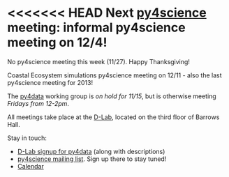 <<<<<<< HEAD
Next [py4science](/py4science/index.html) meeting: informal py4science meeting on 12/4! 
=======

No py4science meeting this week (11/27). Happy Thanksgiving! 

Coastal Ecosystem simulations py4science meeting on 12/11 - also the last py4science meeting for 2013!

The [py4data](/py4science/py4data.html) working group is
*on hold for 11/15*, but is otherwise meeting *Fridays from 12-2pm*.

All meetings take place at the [D-Lab](http://dlab.berkeley.edu/location), located on the third floor of Barrows Hall.

Stay in touch:

 - [D-Lab signup for py4data](http://dlab.berkeley.edu/working-groups/python-data-analysis)
   (along with descriptions)
 - [py4science mailing list](https://calmail.berkeley.edu/manage/list/listinfo/py4science@lists.berkeley.edu). Sign up there to stay tuned!
 - [Calendar](https://www.google.com/calendar/embed?src=moeh9ilpdjicogfaav9jtplh28%40group.calendar.google.com&ctz=America/Los_Angeles)

